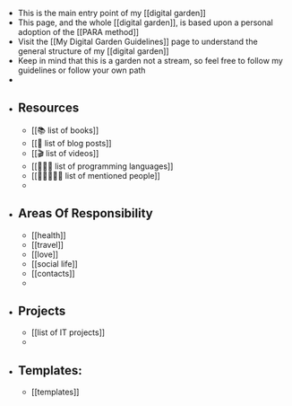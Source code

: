 - This is the main entry point of my [[digital garden]]
- This page, and the whole [[digital garden]], is based upon a personal adoption of the [[PARA method]]
- Visit the [[My Digital Garden Guidelines]] page to understand the general structure of my [[digital garden]]
- Keep in mind that this is a garden not a stream, so feel free to follow my guidelines or follow your own path
-
- ## Resources
	- [[📚 list of books]]
	- [[📑 list of blog posts]]
	- [[🎬 list of videos]]
	- [[🧑🏻‍💻 list of programming languages]]
	- [[🧑🏻‍🤝‍🧑🏻 list of mentioned people]]
	-
- ## Areas Of Responsibility
	- [[health]]
	- [[travel]]
	- [[love]]
	- [[social life]]
	- [[contacts]]
	-
- ## Projects
	- [[list of IT projects]]
	-
- ## Templates:
	- [[templates]]